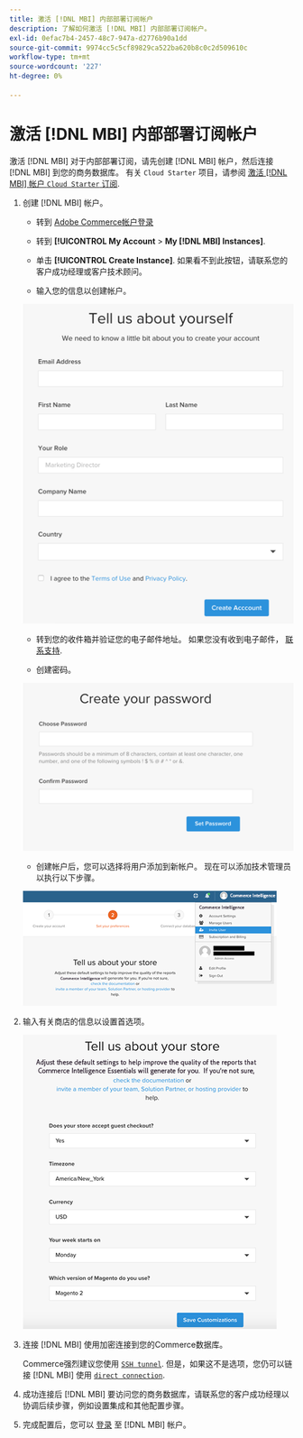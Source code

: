 ```yaml
---
title: 激活 [!DNL MBI] 内部部署订阅帐户
description: 了解如何激活 [!DNL MBI] 内部部署订阅帐户。
exl-id: 0efac7b4-2457-48c7-947a-d2776b90a1dd
source-git-commit: 9974cc5c5cf89829ca522ba620b8c0c2d509610c
workflow-type: tm+mt
source-wordcount: '227'
ht-degree: 0%

---
```


# 激活 [!DNL MBI] 内部部署订阅帐户

激活 [!DNL MBI] 对于内部部署订阅，请先创建 [!DNL MBI] 帐户，然后连接 [!DNL MBI] 到您的商务数据库。 有关 `Cloud Starter` 项目，请参阅 [激活 [!DNL MBI] 帐户 `Cloud Starter` 订阅](../getting-started/cloud-activation.md).

1. 创建 [!DNL MBI] 帐户。

   - 转到 [Adobe Commerce帐户登录](https://account.magento.com/customer/account/login)

   - 转到 **[!UICONTROL My Account** > **My [!DNL MBI] Instances]**.

   - 单击 **[!UICONTROL Create Instance]**. 如果看不到此按钮，请联系您的客户成功经理或客户技术顾问。

   - 输入您的信息以创建帐户。

   ![](../assets/create-account-2.png)

   - 转到您的收件箱并验证您的电子邮件地址。 如果您没有收到电子邮件， [联系支持](https://experienceleague.adobe.com/docs/commerce-knowledge-base/kb/troubleshooting/miscellaneous/mbi-service-policies.html?lang=en).

   - 创建密码。

   ![](../assets/create-account-4.png)

   - 创建帐户后，您可以选择将用户添加到新帐户。 现在可以添加技术管理员以执行以下步骤。

   ![](../assets/create-account-5.png)

1. 输入有关商店的信息以设置首选项。

   ![](../assets/create-account-6.png)

1. 连接 [!DNL MBI] 使用加密连接到您的Commerce数据库。

   Commerce强烈建议您使用 [`SSH tunnel`](../data-analyst/importing-data/integrations/mysql-via-ssh-tunnel.md). 但是，如果这不是选项，您仍可以链接 [!DNL MBI] 使用 [`direct connection`](../data-analyst/importing-data/integrations/mysql-via-a-direct-connection.md).

1. 成功连接后 [!DNL MBI] 要访问您的商务数据库，请联系您的客户成功经理以协调后续步骤，例如设置集成和其他配置步骤。

1. 完成配置后，您可以 [登录](../getting-started/sign-in.md) 至 [!DNL MBI] 帐户。
